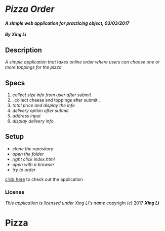 # _**Pizza Order**_

#### _A simple web application for practicing object, 03/03/2017_

#### _By Xing Li_

## Description

_A simple application that takes online order where users can choose one or more toppings for the pizza._

## Specs

1. _collect size info from user after submit_
2. _collect cheese and toppings after submit _
3. _total price and display the info_
4. _delivery option after submit_
5. _address input_
6. _display delivery info_

## Setup

* _clone the repository_
* _open the folder_
* _right click index.html_
* _open with a browser_
* _try to order_

[click here](https://msuli1120.github.io/pizza/) to check out the application

### License
*This application is licensed under Xing Li's name*
copyright (c) 2017 **_Xing Li_**
# Pizza
